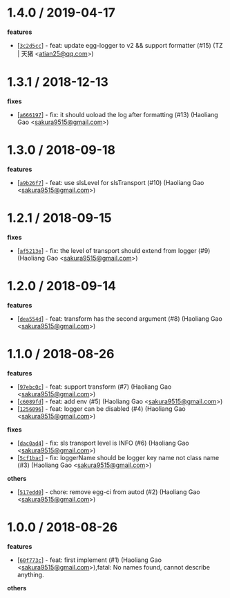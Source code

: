 
1.4.0 / 2019-04-17
==================

**features**
  * [[`3c2d5cc`](http://github.com/eggjs/egg-logger-sls/commit/3c2d5cc6c7162ab3cf5eb55aec86974ed237bd54)] - feat: update egg-logger to v2 && support formatter (#15) (TZ | 天猪 <<atian25@qq.com>>)

1.3.1 / 2018-12-13
==================

**fixes**
  * [[`a666197`](http://github.com/eggjs/egg-logger-sls/commit/a666197081f394df29de579b60745bf9bcac4517)] - fix: it should uoload the log after formatting (#13) (Haoliang Gao <<sakura9515@gmail.com>>)

1.3.0 / 2018-09-18
==================

**features**
  * [[`a9b26f7`](http://github.com/eggjs/egg-logger-sls/commit/a9b26f7ded2b1c0eaa8fe7ad662f1373e75b8a65)] - feat: use slsLevel for slsTransport (#10) (Haoliang Gao <<sakura9515@gmail.com>>)

1.2.1 / 2018-09-15
==================

**fixes**
  * [[`af5213e`](http://github.com/eggjs/egg-logger-sls/commit/af5213ecd1f33a650fdabc7d302cc39d11639437)] - fix: the level of transport should extend from logger (#9) (Haoliang Gao <<sakura9515@gmail.com>>)

1.2.0 / 2018-09-14
==================

**features**
  * [[`dea554d`](http://github.com/eggjs/egg-logger-sls/commit/dea554d9aaae53b6d6fa6363d61445be1915899b)] - feat: transform has the second argument (#8) (Haoliang Gao <<sakura9515@gmail.com>>)

1.1.0 / 2018-08-26
==================

**features**
  * [[`97ebc0c`](http://github.com/eggjs/egg-logger-sls/commit/97ebc0c5fe3d8cdf1cf7e26516e9b9f057439f94)] - feat: support transform (#7) (Haoliang Gao <<sakura9515@gmail.com>>)
  * [[`c6089fd`](http://github.com/eggjs/egg-logger-sls/commit/c6089fd7e4a4381830288f29daf4d8e42b7c1184)] - feat: add env (#5) (Haoliang Gao <<sakura9515@gmail.com>>)
  * [[`1256096`](http://github.com/eggjs/egg-logger-sls/commit/125609682871c6def6c4aca5fb6d4ce132e0e1a7)] - feat: logger can be disabled (#4) (Haoliang Gao <<sakura9515@gmail.com>>)

**fixes**
  * [[`dac0ad4`](http://github.com/eggjs/egg-logger-sls/commit/dac0ad4a83642ae2032e635922c4e83062cf64dc)] - fix: sls transport level is INFO (#6) (Haoliang Gao <<sakura9515@gmail.com>>)
  * [[`5cf1bac`](http://github.com/eggjs/egg-logger-sls/commit/5cf1bac755fb5e28f6ff2f687188af274c1cd2fc)] - fix: loggerName should be logger key name not class name (#3) (Haoliang Gao <<sakura9515@gmail.com>>)

**others**
  * [[`517edd0`](http://github.com/eggjs/egg-logger-sls/commit/517edd037d2f7e9107306e4e14461f5672b5ec42)] - chore: remove egg-ci from autod (#2) (Haoliang Gao <<sakura9515@gmail.com>>)

1.0.0 / 2018-08-26
==================

**features**
  * [[`60f773c`](http://github.com/eggjs/egg-logger-sls/commit/60f773cdb76055a9b5d4370e2f7d3edbc3074727)] - feat: first implement (#1) (Haoliang Gao <<sakura9515@gmail.com>>),fatal: No names found, cannot describe anything.

**others**

